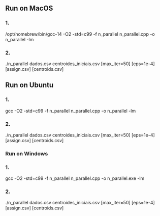 ## Run on MacOS
### 1.
/opt/homebrew/bin/gcc-14 -O2 -std=c99 -f n_parallel n_parallel.cpp -o n_parallel -lm
### 2.
./n_parallel dados.csv centroides_iniciais.csv [max_iter=50] [eps=1e-4] [assign.csv] [centroids.csv]

## Run on Ubuntu
### 1.
gcc -O2 -std=c99 -f n_parallel n_parallel.cpp -o n_parallel -lm
### 2.
./n_parallel dados.csv centroides_iniciais.csv [max_iter=50] [eps=1e-4] [assign.csv] [centroids.csv]

### Run on Windows
### 1.
gcc -O2 -std=c99 -f n_parallel n_parallel.cpp -o n_parallel.exe -lm
### 2.
./n_parallel dados.csv centroides_iniciais.csv [max_iter=50] [eps=1e-4] [assign.csv] [centroids.csv]


